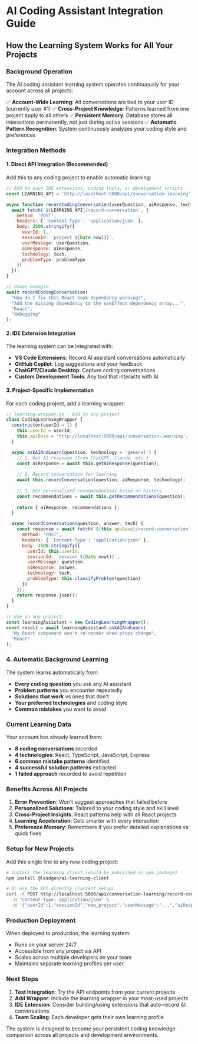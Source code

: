 # AI Coding Assistant Integration Guide

## How the Learning System Works for All Your Projects

### **Background Operation**
The AI coding assistant learning system operates continuously for your account across all projects:

✅ **Account-Wide Learning**: All conversations are tied to your user ID (currently user #1)
✅ **Cross-Project Knowledge**: Patterns learned from one project apply to all others
✅ **Persistent Memory**: Database stores all interactions permanently, not just during active sessions
✅ **Automatic Pattern Recognition**: System continuously analyzes your coding style and preferences

### **Integration Methods**

#### **1. Direct API Integration** (Recommended)
Add this to any coding project to enable automatic learning:

```javascript
// Add to your IDE extensions, coding tools, or development scripts
const LEARNING_API = 'http://localhost:5000/api/conversation-learning';

async function recordCodingConversation(userQuestion, aiResponse, tech, problemType) {
  await fetch(`${LEARNING_API}/record-conversation`, {
    method: 'POST',
    headers: { 'Content-Type': 'application/json' },
    body: JSON.stringify({
      userId: 1,
      sessionId: `project_${Date.now()}`,
      userMessage: userQuestion,
      aiResponse: aiResponse,
      technology: tech,
      problemType: problemType
    })
  });
}

// Usage example:
await recordCodingConversation(
  "How do I fix this React hook dependency warning?",
  "Add the missing dependency to the useEffect dependency array...",
  "React",
  "debugging"
);
```

#### **2. IDE Extension Integration**
The learning system can be integrated with:
- **VS Code Extensions**: Record AI assistant conversations automatically
- **GitHub Copilot**: Log suggestions and your feedback
- **ChatGPT/Claude Desktop**: Capture coding conversations
- **Custom Development Tools**: Any tool that interacts with AI

#### **3. Project-Specific Implementation**
For each coding project, add a learning wrapper:

```javascript
// learning-wrapper.js - Add to any project
class CodingLearningWrapper {
  constructor(userId = 1) {
    this.userId = userId;
    this.apiBase = 'http://localhost:5000/api/conversation-learning';
  }

  async askAIAndLearn(question, technology = 'general') {
    // 1. Get AI response (from ChatGPT, Claude, etc.)
    const aiResponse = await this.getAIResponse(question);
    
    // 2. Record conversation for learning
    await this.recordConversation(question, aiResponse, technology);
    
    // 3. Get personalized recommendations based on history
    const recommendations = await this.getRecommendations(question);
    
    return { aiResponse, recommendations };
  }

  async recordConversation(question, answer, tech) {
    const response = await fetch(`${this.apiBase}/record-conversation`, {
      method: 'POST',
      headers: { 'Content-Type': 'application/json' },
      body: JSON.stringify({
        userId: this.userId,
        sessionId: `session_${Date.now()}`,
        userMessage: question,
        aiResponse: answer,
        technology: tech,
        problemType: this.classifyProblem(question)
      })
    });
    return response.json();
  }
}

// Use in any project:
const learningAssistant = new CodingLearningWrapper();
const result = await learningAssistant.askAIAndLearn(
  "My React component won't re-render when props change",
  "React"
);
```

### **4. Automatic Background Learning**

The system learns automatically from:
- **Every coding question** you ask any AI assistant
- **Problem patterns** you encounter repeatedly
- **Solutions that work** vs ones that don't
- **Your preferred technologies** and coding style
- **Common mistakes** you want to avoid

### **Current Learning Data**
Your account has already learned from:
- **8 coding conversations** recorded
- **4 technologies**: React, TypeScript, JavaScript, Express
- **6 common mistake patterns** identified
- **4 successful solution patterns** extracted
- **1 failed approach** recorded to avoid repetition

### **Benefits Across All Projects**

1. **Error Prevention**: Won't suggest approaches that failed before
2. **Personalized Solutions**: Tailored to your coding style and skill level
3. **Cross-Project Insights**: React patterns help with all React projects
4. **Learning Acceleration**: Gets smarter with every interaction
5. **Preference Memory**: Remembers if you prefer detailed explanations vs quick fixes

### **Setup for New Projects**

Add this single line to any new coding project:
```bash
# Install the learning client (would be published as npm package)
npm install @leadgen/ai-learning-client

# Or use the API directly (current setup)
curl -X POST http://localhost:5000/api/conversation-learning/record-conversation \
  -H "Content-Type: application/json" \
  -d '{"userId":1,"sessionId":"new_project","userMessage":"...","aiResponse":"..."}'
```

### **Production Deployment**
When deployed to production, the learning system:
- Runs on your server 24/7
- Accessible from any project via API
- Scales across multiple developers on your team
- Maintains separate learning profiles per user

### **Next Steps**
1. **Test Integration**: Try the API endpoints from your current projects
2. **Add Wrapper**: Include the learning wrapper in your most-used projects  
3. **IDE Extension**: Consider building/using extensions that auto-record AI conversations
4. **Team Scaling**: Each developer gets their own learning profile

The system is designed to become your persistent coding knowledge companion across all projects and development environments.